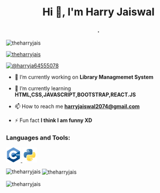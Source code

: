<h1 align="center">Hi 👋, I'm Harry Jaiswal</h1>
<h3 align="center">.</h3>

<p align="left"> <img src="https://komarev.com/ghpvc/?username=theharryjais&label=Profile%20views&color=0e75b6&style=flat" alt="theharryjais" /> </p>

<p align="left"> <a href="https://github.com/ryo-ma/github-profile-trophy"><img src="https://github-profile-trophy.vercel.app/?username=theharryjais" alt="theharryjais" /></a> </p>

<p align="left"> <a href="https://twitter.com/@harryja64555078" target="blank"><img src="https://img.shields.io/twitter/follow/@harryja64555078?logo=twitter&style=for-the-badge" alt="@harryja64555078" /></a> </p>

- 🔭 I’m currently working on **Library Managmemet System**

- 🌱 I’m currently learning **HTML,CSS,JAVASCRIPT,BOOTSTRAP,REACT.JS**

- 📫 How to reach me **harryjaiswal2074@gmail.com**

- ⚡ Fun fact **I think I am funny XD**



<h3 align="left">Languages and Tools:</h3>
<p align="left"> <a href="https://www.w3schools.com/cpp/" target="_blank"> <img src="https://raw.githubusercontent.com/devicons/devicon/master/icons/cplusplus/cplusplus-original.svg" alt="cplusplus" width="40" height="40"/> </a> <a href="https://www.python.org" target="_blank"> <img src="https://raw.githubusercontent.com/devicons/devicon/master/icons/python/python-original.svg" alt="python" width="40" height="40"/> </a> </p>

<p><img align="left" src="https://github-readme-stats.vercel.app/api/top-langs?username=theharryjais&show_icons=true&locale=en&layout=compact" alt="theharryjais" /></p>

<p>&nbsp;<img align="center" src="https://github-readme-stats.vercel.app/api?username=theharryjais&show_icons=true&locale=en" alt="theharryjais" /></p>

<p><img align="center" src="https://github-readme-streak-stats.herokuapp.com/?user=theharryjais&" alt="theharryjais" /></p>

